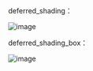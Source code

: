 deferred_shading：

![image](https://github.com/yl-me/Notes-of-computer-graphics/blob/master/LearnOpenGL/5Advanced-Lighting/8Deferred-Shading/1deferred_shading/deferred_shading.png)

deferred_shading_box：

![image](https://github.com/yl-me/Notes-of-computer-graphics/blob/master/LearnOpenGL/5Advanced-Lighting/8Deferred-Shading/1deferred_shading/deferred_shading_box.png)